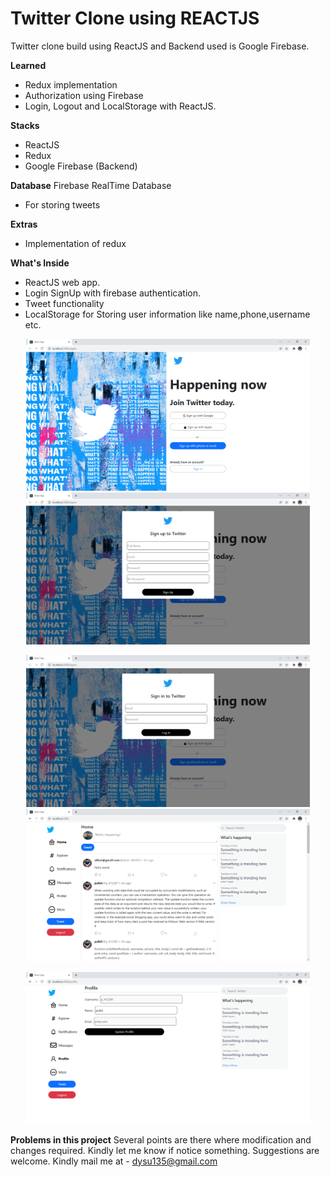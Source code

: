 # Twitter Clone using REACTJS
Twitter clone build using ReactJS and Backend used is Google Firebase.

**Learned**
- Redux implementation
- Authorization using Firebase
- Login, Logout and LocalStorage with ReactJS.

**Stacks**
- ReactJS
- Redux
- Google Firebase (Backend)

**Database**
Firebase RealTime Database
- For storing tweets

**Extras**
- Implementation of redux

**What's Inside**
- ReactJS web app.
- Login SignUp with firebase authentication.
- Tweet functionality 
- LocalStorage for Storing user information like name,phone,username etc.


<p align="center"><img src="screenshots/ss-01.png" width="90%" /><img src="screenshots/ss-02.png" width="90%" /></p><p align="center"><img src="screenshots/ss-03.png" width="90%" /><img src="screenshots/ss-04.png" width="90%" /></p><p align="center"><img src="screenshots/ss-05.png" width="90%" /></p>


**Problems in this project**
Several points are there where modification and changes required. Kindly let me know if notice something.
Suggestions are welcome.
Kindly mail me at - dysu135@gmail.com